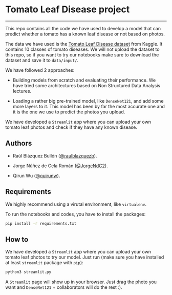 # Tomato Leaf Disease project

---

This repo contains all the code we have used to develop a model that can predict whether a tomato has a known leaf disease or not based on photos.

The data we have used is the [Tomato Leaf Disease dataset](https://www.kaggle.com/datasets/kaustubhb999/tomatoleaf) from Kaggle. It contains 10 classes of tomato diseases. We will not upload the dataset to this repo, so if you want to try our notebooks make sure to download the dataset and save it to `data/input/`.

We have followed 2 approaches:

* Building models from scratch and evaluating their performance. We have tried some architectures based on Non Structured Data Analysis lectures.

* Loading a rather big pre-trained model, like `DenseNet121`, and add some more layers to it. This model has been by far the most accurate one and it is the one we use to predict the photos you upload.

We have developed a `Streamlit` app where you can upload your own tomato leaf photos and check if they have any known disease.

## Authors

* Raúl Blázquez Bullón ([@raulblazquezb](https://github.com/raulblazquezb)).

* Jorge Núñez de Cela Román ([@JorgeNdC2](https://github.com/JorgeNdC2)).

* Qirun Wu ([@quirunw](https://github.com/qirunw)).

## Requirements

We highly recommend using a virutal environment, like `virtualenv`.

To run the notebooks and codes, you have to install the packages:

```bash
pip install -r requirements.txt
```

## How to

We have developed a `Streamlit` app where you can upload your own tomato leaf photos to try our model. Just run (make sure you have installed at least `streamlit` package with `pip`):

```bash
python3 streamlit.py
```

A `Streamlit` page will show up in your browser. Just drag the photo you want and `DenseNet121` + collaborators will do the rest :).

